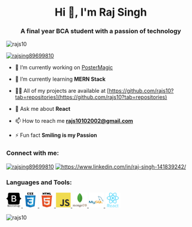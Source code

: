 <h1 align="center">Hi 👋, I'm Raj Singh</h1>
<h3 align="center">A final year BCA student with a passion of technology</h3>

<p align="left"> <img src="https://komarev.com/ghpvc/?username=rajs10&label=Profile%20views&color=0e75b6&style=flat" alt="rajs10" /> </p>

<p align="left"> <a href="https://twitter.com/rajsing89699810" target="blank"><img src="https://img.shields.io/twitter/follow/rajsing89699810?logo=twitter&style=for-the-badge" alt="rajsing89699810" /></a> </p>

- 🔭 I’m currently working on [PosterMagic](https://github.com/rajs10/postermagic)

- 🌱 I’m currently learning **MERN Stack**

- 👨‍💻 All of my projects are available at [https://github.com/rajs10?tab=repositories](https://github.com/rajs10?tab=repositories)

- 💬 Ask me about **React**

- 📫 How to reach me **rajs10102002@gmail.com**

- ⚡ Fun fact **Smiling is my Passion**

<h3 align="left">Connect with me:</h3>
<p align="left">
<a href="https://twitter.com/rajsing89699810" target="blank"><img align="center" src="https://raw.githubusercontent.com/rahuldkjain/github-profile-readme-generator/master/src/images/icons/Social/twitter.svg" alt="rajsing89699810" height="30" width="40" /></a>
<a href="https://linkedin.com/in/https://www.linkedin.com/in/raj-singh-141839242/" target="blank"><img align="center" src="https://raw.githubusercontent.com/rahuldkjain/github-profile-readme-generator/master/src/images/icons/Social/linked-in-alt.svg" alt="https://www.linkedin.com/in/raj-singh-141839242/" height="30" width="40" /></a>
</p>

<h3 align="left">Languages and Tools:</h3>
<p align="left"> <a href="https://getbootstrap.com" target="_blank" rel="noreferrer"> <img src="https://raw.githubusercontent.com/devicons/devicon/master/icons/bootstrap/bootstrap-plain-wordmark.svg" alt="bootstrap" width="40" height="40"/> </a> <a href="https://www.w3schools.com/css/" target="_blank" rel="noreferrer"> <img src="https://raw.githubusercontent.com/devicons/devicon/master/icons/css3/css3-original-wordmark.svg" alt="css3" width="40" height="40"/> </a> <a href="https://www.w3.org/html/" target="_blank" rel="noreferrer"> <img src="https://raw.githubusercontent.com/devicons/devicon/master/icons/html5/html5-original-wordmark.svg" alt="html5" width="40" height="40"/> </a> <a href="https://developer.mozilla.org/en-US/docs/Web/JavaScript" target="_blank" rel="noreferrer"> <img src="https://raw.githubusercontent.com/devicons/devicon/master/icons/javascript/javascript-original.svg" alt="javascript" width="40" height="40"/> </a> <a href="https://www.mongodb.com/" target="_blank" rel="noreferrer"> <img src="https://raw.githubusercontent.com/devicons/devicon/master/icons/mongodb/mongodb-original-wordmark.svg" alt="mongodb" width="40" height="40"/> </a> <a href="https://www.mysql.com/" target="_blank" rel="noreferrer"> <img src="https://raw.githubusercontent.com/devicons/devicon/master/icons/mysql/mysql-original-wordmark.svg" alt="mysql" width="40" height="40"/> </a> <a href="https://reactjs.org/" target="_blank" rel="noreferrer"> <img src="https://raw.githubusercontent.com/devicons/devicon/master/icons/react/react-original-wordmark.svg" alt="react" width="40" height="40"/> </a> </p>

<p><img align="center" src="https://github-readme-streak-stats.herokuapp.com/?user=rajs10&" alt="rajs10" /></p>
